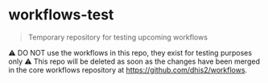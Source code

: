 # workflows-test

> Temporary repository for testing upcoming workflows

⚠️ DO NOT use the workflows in this repo, they exist for testing purposes only ⚠️ This repo will be deleted as soon as the changes have been merged in the core workflows repository at https://github.com/dhis2/workflows.
